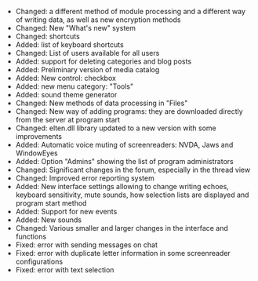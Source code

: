 - Changed: a different method of module processing and a different way of writing data, as well as new encryption methods
- Changed: New "What's new" system
- Changed: shortcuts
- Added: list of keyboard shortcuts
- Changed: List of users available for all users
- Added: support for deleting categories and blog posts
- Added: Preliminary version of media catalog
- Added: New control: checkbox
- Added: new menu category: "Tools"
- Added: sound theme generator
- Changed: New methods of data processing in "Files"
- Changed: New way of adding programs: they are downloaded directly from the server at program start
- Changed: elten.dll library updated to a new version with some improvements
- Added: Automatic voice muting of screenreaders: NVDA, Jaws and WindowEyes
- Added: Option "Admins" showing the list of program administrators
- Changed: Significant changes in the forum, especially in the thread view
- Changed: Improved error reporting system
- Added: New interface settings allowing to change writing echoes, keyboard sensitivity, mute sounds, how selection lists are displayed and program start method
- Added: Support for new events
- Added: New sounds
- Changed: Various smaller and larger changes in the interface and functions
- Fixed: error with sending messages on chat
- Fixed: error with duplicate letter information in some screenreader configurations
- Fixed: error with text selection